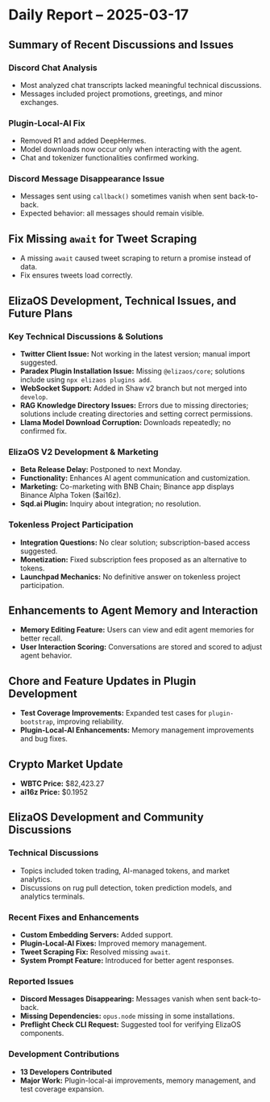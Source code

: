 # Daily Report – 2025-03-17

## Summary of Recent Discussions and Issues

### Discord Chat Analysis
- Most analyzed chat transcripts lacked meaningful technical discussions.
- Messages included project promotions, greetings, and minor exchanges.

### Plugin-Local-AI Fix
- Removed R1 and added DeepHermes.
- Model downloads now occur only when interacting with the agent.
- Chat and tokenizer functionalities confirmed working.

### Discord Message Disappearance Issue
- Messages sent using `callback()` sometimes vanish when sent back-to-back.
- Expected behavior: all messages should remain visible.

## Fix Missing `await` for Tweet Scraping
- A missing `await` caused tweet scraping to return a promise instead of data.
- Fix ensures tweets load correctly.

## ElizaOS Development, Technical Issues, and Future Plans

### Key Technical Discussions & Solutions
- **Twitter Client Issue:** Not working in the latest version; manual import suggested.
- **Paradex Plugin Installation Issue:** Missing `@elizaos/core`; solutions include using `npx elizaos plugins add`.
- **WebSocket Support:** Added in Shaw v2 branch but not merged into `develop`.
- **RAG Knowledge Directory Issues:** Errors due to missing directories; solutions include creating directories and setting correct permissions.
- **Llama Model Download Corruption:** Downloads repeatedly; no confirmed fix.

### ElizaOS V2 Development & Marketing
- **Beta Release Delay:** Postponed to next Monday.
- **Functionality:** Enhances AI agent communication and customization.
- **Marketing:** Co-marketing with BNB Chain; Binance app displays Binance Alpha Token ($ai16z).
- **Sqd.ai Plugin:** Inquiry about integration; no resolution.

### Tokenless Project Participation
- **Integration Questions:** No clear solution; subscription-based access suggested.
- **Monetization:** Fixed subscription fees proposed as an alternative to tokens.
- **Launchpad Mechanics:** No definitive answer on tokenless project participation.

## Enhancements to Agent Memory and Interaction
- **Memory Editing Feature:** Users can view and edit agent memories for better recall.
- **User Interaction Scoring:** Conversations are stored and scored to adjust agent behavior.

## Chore and Feature Updates in Plugin Development
- **Test Coverage Improvements:** Expanded test cases for `plugin-bootstrap`, improving reliability.
- **Plugin-Local-AI Enhancements:** Memory management improvements and bug fixes.

## Crypto Market Update
- **WBTC Price:** $82,423.27
- **ai16z Price:** $0.1952

## ElizaOS Development and Community Discussions

### Technical Discussions
- Topics included token trading, AI-managed tokens, and market analytics.
- Discussions on rug pull detection, token prediction models, and analytics terminals.

### Recent Fixes and Enhancements
- **Custom Embedding Servers:** Added support.
- **Plugin-Local-AI Fixes:** Improved memory management.
- **Tweet Scraping Fix:** Resolved missing `await`.
- **System Prompt Feature:** Introduced for better agent responses.

### Reported Issues
- **Discord Messages Disappearing:** Messages vanish when sent back-to-back.
- **Missing Dependencies:** `opus.node` missing in some installations.
- **Preflight Check CLI Request:** Suggested tool for verifying ElizaOS components.

### Development Contributions
- **13 Developers Contributed**
- **Major Work:** Plugin-local-ai improvements, memory management, and test coverage expansion.

